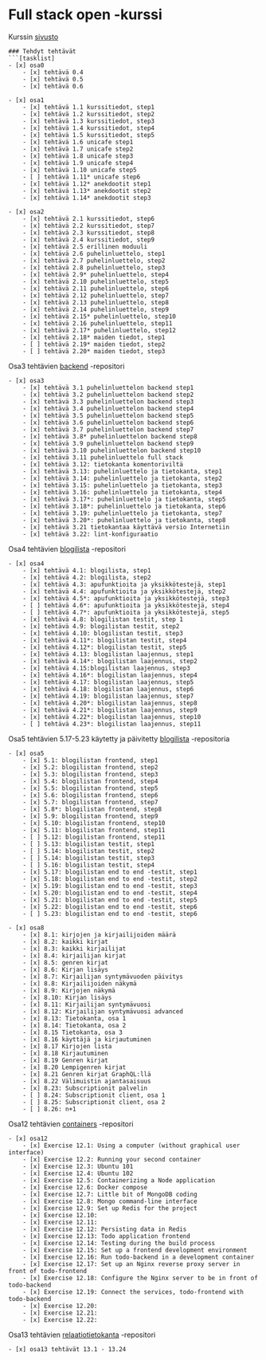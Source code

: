 # Full stack open -kurssi
Kurssin [sivusto](https://fullstackopen.com/)

```[tasklist]
### Tehdyt tehtävät
```[tasklist]
- [x] osa0
    - [x] tehtävä 0.4
    - [x] tehtävä 0.5
    - [x] tehtävä 0.6
```

```[tasklist]
- [x] osa1
    - [x] tehtävä 1.1 kurssitiedot, step1
    - [x] tehtävä 1.2 kurssitiedot, step2
    - [x] tehtävä 1.3 kurssitiedot, step3
    - [x] tehtävä 1.4 kurssitiedot, step4
    - [x] tehtävä 1.5 kurssitiedot, step5
    - [x] tehtävä 1.6 unicafe step1
    - [x] tehtävä 1.7 unicafe step2
    - [x] tehtävä 1.8 unicafe step3
    - [x] tehtävä 1.9 unicafe step4
    - [x] tehtävä 1.10 unicafe step5
    - [ ] tehtävä 1.11* unicafe step6
    - [x] tehtävä 1.12* anekdootit step1
    - [x] tehtävä 1.13* anekdootit step2
    - [x] tehtävä 1.14* anekdootit step3
```

```[tasklist]
- [x] osa2
    - [x] tehtävä 2.1 kurssitiedot, step6
    - [x] tehtävä 2.2 kurssitiedot, step7
    - [x] tehtävä 2.3 kurssitiedot, step8
    - [x] tehtävä 2.4 kurssitiedot, step9
    - [x] tehtävä 2.5 erillinen moduuli
    - [x] tehtävä 2.6 puhelinluettelo, step1
    - [x] tehtävä 2.7 puhelinluettelo, step2
    - [x] tehtävä 2.8 puhelinluettelo, step3
    - [x] tehtävä 2.9* puhelinluettelo, step4
    - [x] tehtävä 2.10 puhelinluettelo, step5
    - [x] tehtävä 2.11 puhelinluettelo, step6
    - [x] tehtävä 2.12 puhelinluettelo, step7
    - [x] tehtävä 2.13 puhelinluettelo, step8
    - [x] tehtävä 2.14 puhelinluettelo, step9
    - [x] tehtävä 2.15* puhelinluettelo, step10
    - [x] tehtävä 2.16 puhelinluettelo, step11
    - [x] tehtävä 2.17* puhelinluettelo, step12
    - [x] tehtävä 2.18* maiden tiedot, step1
    - [ ] tehtävä 2.19* maiden tiedot, step2
    - [ ] tehtävä 2.20* maiden tiedot, step3
```

Osa3 tehtävien [backend](https://github.com/jmkahko/fullstack_osa3_Backend) -repositori
```[tasklist]
- [x] osa3
    - [x] tehtävä 3.1 puhelinluettelon backend step1
    - [x] tehtävä 3.2 puhelinluettelon backend step2
    - [x] tehtävä 3.3 puhelinluettelon backend step3
    - [x] tehtävä 3.4 puhelinluettelon backend step4
    - [x] tehtävä 3.5 puhelinluettelon backend step5
    - [x] tehtävä 3.6 puhelinluettelon backend step6
    - [x] tehtävä 3.7 puhelinluettelon backend step7
    - [x] tehtävä 3.8* puhelinluettelon backend step8
    - [x] tehtävä 3.9 puhelinluettelon backend step9
    - [x] tehtävä 3.10 puhelinluettelon backend step10
    - [x] tehtävä 3.11 puhelinluettelo full stack
    - [x] tehtävä 3.12: tietokanta komentoriviltä
    - [x] tehtävä 3.13: puhelinluettelo ja tietokanta, step1
    - [x] tehtävä 3.14: puhelinluettelo ja tietokanta, step2
    - [x] tehtävä 3.15: puhelinluettelo ja tietokanta, step3
    - [x] tehtävä 3.16: puhelinluettelo ja tietokanta, step4
    - [x] tehtävä 3.17*: puhelinluettelo ja tietokanta, step5
    - [x] tehtävä 3.18*: puhelinluettelo ja tietokanta, step6
    - [x] tehtävä 3.19: puhelinluettelo ja tietokanta, step7
    - [x] tehtävä 3.20*: puhelinluettelo ja tietokanta, step8
    - [x] tehtävä 3.21 tietokantaa käyttävä versio Internetiin
    - [x] tehtävä 3.22: lint-konfiguraatio
```

Osa4 tehtävien [blogilista](https://github.com/jmkahko/fullstack_blogilista) -repositori
```[tasklist]
- [x] osa4
    - [x] tehtävä 4.1: blogilista, step1
    - [x] tehtävä 4.2: blogilista, step2
    - [x] tehtävä 4.3: apufunktioita ja yksikkötestejä, step1
    - [x] tehtävä 4.4: apufunktioita ja yksikkötestejä, step2
    - [x] tehtävä 4.5*: apufunktioita ja yksikkötestejä, step3 
    - [ ] tehtävä 4.6*: apufunktioita ja yksikkötestejä, step4
    - [ ] tehtävä 4.7*: apufunktioita ja yksikkötestejä, step5
    - [x] tehtävä 4.8: blogilistan testit, step 1 
    - [x] tehtävä 4.9: blogilistan testit, step2 
    - [x] tehtävä 4.10: blogilistan testit, step3 
    - [x] tehtävä 4.11*: blogilistan testit, step4
    - [x] tehtävä 4.12*: blogilistan testit, step5 
    - [x] tehtävä 4.13: blogilistan laajennus, step1 
    - [x] tehtävä 4.14*: blogilistan laajennus, step2 
    - [x] tehtävä 4.15:blogilistan laajennus, step3
    - [x] tehtävä 4.16*: blogilistan laajennus, step4 
    - [x] tehtävä 4.17: blogilistan laajennus, step5 
    - [x] tehtävä 4.18: blogilistan laajennus, step6 
    - [x] tehtävä 4.19: blogilistan laajennus, step7 
    - [x] tehtävä 4.20*: blogilistan laajennus, step8
    - [x] tehtävä 4.21*: blogilistan laajennus, step9
    - [x] tehtävä 4.22*: blogilistan laajennus, step10 
    - [ ] tehtävä 4.23*: blogilistan laajennus, step11
```

Osa5 tehtävien 5.17-5.23 käytetty ja päivitetty [blogilista](https://github.com/jmkahko/fullstack_blogilista) -repositoria
```[tasklist]
- [x] osa5
    - [x] 5.1: blogilistan frontend, step1
    - [x] 5.2: blogilistan frontend, step2
    - [x] 5.3: blogilistan frontend, step3
    - [x] 5.4: blogilistan frontend, step4
    - [x] 5.5: blogilistan frontend, step5
    - [x] 5.6: blogilistan frontend, step6
    - [x] 5.7: blogilistan frontend, step7
    - [x] 5.8*: blogilistan frontend, step8
    - [x] 5.9: blogilistan frontend, step9
    - [x] 5.10: blogilistan frontend, step10
    - [x] 5.11: blogilistan frontend, step11
    - [ ] 5.12: blogilistan frontend, step11
    - [ ] 5.13: blogilistan testit, step1
    - [ ] 5.14: blogilistan testit, step2
    - [ ] 5.14: blogilistan testit, step3
    - [ ] 5.16: blogilistan testit, step4
    - [x] 5.17: blogilistan end to end ‑testit, step1
    - [x] 5.18: blogilistan end to end ‑testit, step2
    - [x] 5.19: blogilistan end to end ‑testit, step3
    - [x] 5.20: blogilistan end to end ‑testit, step4
    - [x] 5.21: blogilistan end to end ‑testit, step5
    - [x] 5.22: blogilistan end to end ‑testit, step6
    - [ ] 5.23: blogilistan end to end ‑testit, step6
```

```[tasklist]
- [x] osa8
    - [x] 8.1: kirjojen ja kirjailijoiden määrä
    - [x] 8.2: kaikki kirjat
    - [x] 8.3: kaikki kirjailijat
    - [x] 8.4: kirjailijan kirjat
    - [x] 8.5: genren kirjat
    - [x] 8.6: Kirjan lisäys
    - [x] 8.7: Kirjailijan syntymävuoden päivitys
    - [x] 8.8: Kirjailijoiden näkymä
    - [x] 8.9: Kirjojen näkymä
    - [x] 8.10: Kirjan lisäys
    - [x] 8.11: Kirjailijan syntymävuosi
    - [x] 8.12: Kirjailijan syntymävuosi advanced
    - [x] 8.13: Tietokanta, osa 1
    - [x] 8.14: Tietokanta, osa 2
    - [x] 8.15 Tietokanta, osa 3
    - [x] 8.16 käyttäjä ja kirjautuminen
    - [x] 8.17 Kirjojen lista
    - [x] 8.18 Kirjautuminen
    - [x] 8.19 Genren kirjat
    - [x] 8.20 Lempigenren kirjat
    - [x] 8.21 Genren kirjat GraphQL:llä
    - [x] 8.22 Välimuistin ajantasaisuus
    - [x] 8.23: Subscriptionit palvelin
    - [ ] 8.24: Subscriptionit client, osa 1
    - [ ] 8.25: Subscriptionit client, osa 2
    - [ ] 8.26: n+1

```

Osa12 tehtävien [containers](https://github.com/jmkahko/fullstackContainers) -repositori
```[tasklist]
- [x] osa12
    - [x] Exercise 12.1: Using a computer (without graphical user interface)
    - [x] Exercise 12.2: Running your second container
    - [x] Exercise 12.3: Ubuntu 101
    - [x] Exercise 12.4: Ubuntu 102
    - [x] Exercise 12.5: Containerizing a Node application
    - [x] Exercise 12.6: Docker compose
    - [x] Exercise 12.7: Little bit of MongoDB coding
    - [x] Exercise 12.8: Mongo command-line interface
    - [x] Exercise 12.9: Set up Redis for the project
    - [x] Exercise 12.10:
    - [x] Exercise 12.11:
    - [x] Exercise 12.12: Persisting data in Redis
    - [x] Exercise 12.13: Todo application frontend
    - [x] Exercise 12.14: Testing during the build process
    - [x] Exercise 12.15: Set up a frontend development environment
    - [x] Exercise 12.16: Run todo-backend in a development container
    - [x] Exercise 12.17: Set up an Nginx reverse proxy server in front of todo-frontend
    - [x] Exercise 12.18: Configure the Nginx server to be in front of todo-backend
    - [x] Exercise 12.19: Connect the services, todo-frontend with todo-backend
    - [x] Exercise 12.20:
    - [x] Exercise 12.21:
    - [x] Exercise 12.22:
```

Osa13 tehtävien [relaatiotietokanta](https://github.com/jmkahko/fullstackRelaatioTietokanta) -repositori
```[tasklist]
- [x] osa13 tehtävät 13.1 - 13.24
```